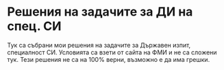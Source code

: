 # Решения на задачите за ДИ на спец. СИ

Тук са събрани мои решения на задачите за Държавен изпит, специалност СИ. Условията са взети от сайта на ФМИ и не са сложени тук. 
Тези решения не са на 100% верни, възможно е да има грешки. 




